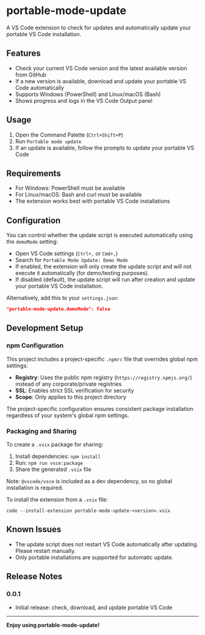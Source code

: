 # portable-mode-update

A VS Code extension to check for updates and automatically update your portable VS Code installation.

## Features

- Check your current VS Code version and the latest available version from GitHub
- If a new version is available, download and update your portable VS Code automatically
- Supports Windows (PowerShell) and Linux/macOS (Bash)
- Shows progress and logs in the VS Code Output panel

## Usage

1. Open the Command Palette (`Ctrl+Shift+P`)
2. Run `Portable mode update`
3. If an update is available, follow the prompts to update your portable VS Code

## Requirements

- For Windows: PowerShell must be available
- For Linux/macOS: Bash and curl must be available
- The extension works best with portable VS Code installations

## Configuration

You can control whether the update script is executed automatically using the `demoMode` setting:

- Open VS Code settings (`Ctrl+,` or `Cmd+,`)
- Search for `Portable Mode Update: Demo Mode`
- If enabled, the extension will only create the update script and will not execute it automatically (for demo/testing purposes).
- If disabled (default), the update script will run after creation and update your portable VS Code installation.

Alternatively, add this to your `settings.json`:

```json
"portable-mode-update.demoMode": false
```

## Development Setup

### npm Configuration

This project includes a project-specific `.npmrc` file that overrides global npm settings:

- **Registry**: Uses the public npm registry (`https://registry.npmjs.org/`) instead of any corporate/private registries
- **SSL**: Enables strict SSL verification for security
- **Scope**: Only applies to this project directory

The project-specific configuration ensures consistent package installation regardless of your system's global npm settings.

### Packaging and Sharing

To create a `.vsix` package for sharing:

1. Install dependencies: `npm install`
2. Run: `npm run vsce:package`
3. Share the generated `.vsix` file

Note: `@vscode/vsce` is included as a dev dependency, so no global installation is required.

To install the extension from a `.vsix` file:

```
code --install-extension portable-mode-update-<version>.vsix
```

## Known Issues

- The update script does not restart VS Code automatically after updating. Please restart manually.
- Only portable installations are supported for automatic update.

## Release Notes

### 0.0.1
- Initial release: check, download, and update portable VS Code

---

**Enjoy using portable-mode-update!**
